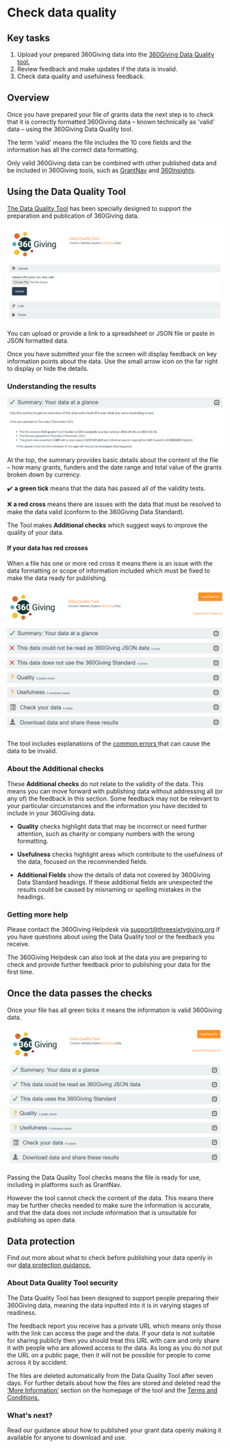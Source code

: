# Check data quality

<div class="box box--teal">
    <h2 class="box__heading">Key tasks</h2>
    <p><ol>
      <li>Upload your prepared 360Giving data into the <a href="https://dataquality.threesixtygiving.org/" target="_blank">360Giving Data Quality tool.</a></li>
      <li>Review feedback and make updates if the data is invalid.</li>
      <li>Check data quality and usefulness feedback.</li>
      </ol></p></div>

## Overview
Once you have prepared your file of grants data the next step is to check that it is correctly formatted 360Giving data – known technically as 'valid' data – using the 360Giving Data Quality tool.

The term 'valid' means the file includes the 10 core fields and the information has all the correct data formatting. 

Only valid 360Giving data can be combined with other published data and be included in 360Giving tools, such as <a href="https://grantnav.threesixtygiving.org/" target="_blank">GrantNav</a> and <a href="https://insights.threesixtygiving.org/" target="_blank">360Insights</a>.

## Using the Data Quality Tool
<a href="https://dataquality.threesixtygiving.org/" target="_blank">The Data Quality Tool</a> has been specially designed to support the preparation and publication of 360Giving data.

![Screen shot of the 360Giving Data Quality Tool](../../assets/DQT_screenshot_homepage.PNG)

You can upload or provide a link to a spreadsheet or JSON file or paste in JSON formatted data.

Once you have submitted your file the screen will display feedback on key information points about the data. Use the small arrow icon on the far right to display or hide the details.

### Understanding the results
![Summary results from 360Giving Data Quality Tool](../../assets/DQT_summary_results_page_example_screenshot.PNG)

At the top, the summary provides basic details about the content of the file – how many grants, funders and the date range and total value of the grants broken down by currency.

✔️ **a green tick** means that the data has passed all of the validity tests.

❌ **a red cross** means there are issues with the data that must be resolved to make the data valid (conform to the 360Giving Data Standard).

The Tool makes **Additional checks** which suggest ways to improve the quality of your data.

#### If your data has red crosses
When a file has one or more red cross it means there is an issue with the data formatting or scope of information included which must be fixed to make the data ready for publishing.

![Invalid data with error messages from the Data Quality Tool](../../assets/DQT_screenshot_summary_results_broken.png)

The tool includes explanations of the <a href="https://dataquality.threesixtygiving.org/common_errors" target="_blank">common errors </a> that can cause the data to be invalid.

### About the Additional checks
These **Additional checks** do not relate to the validity of the data. This means you can move forward with publishing data without addressing all (or any of) the feedback in this section. Some feedback may not be relevant to your particular circumstances and the information you have decided to include in your 360Giving data. 

- **Quality** checks highlight data that may be incorrect or need further attention, such as charity or company numbers with the wrong formatting.

- **Usefulness** checks highlight areas which contribute to the usefulness of the data, focused on the recommended fields.

- **Additional Fields** show the details of data not covered by 360Giving Data Standard headings. If these additional fields are unexpected the results could be caused by misnaming or spelling mistakes in the headings.

### Getting more help
Please contact the 360Giving Helpdesk via <support@threesixtygiving.org> if you have questions about using the Data Quality tool or the feedback you receive.

The 360Giving Helpdesk can also look at the data you are preparing to check and provide further feedback prior to publishing your data for the first time.

## Once the data passes the checks
Once your file has all green ticks it means the information is valid 360Giving data.

![Valid data passing Data Quality Tool checks](../../assets/DQT_screenshot_summary_results_valid.PNG)

Passing the Data Quality Tool checks means the file is ready for use, including in platforms such as GrantNav.

However the tool cannot check the content of the data. This means there may be further checks needed to make sure the information is accurate, and that the data does not include information that is unsuitable for publishing as open data.

<div class="box box--teal">
    <h2 class="box__heading">Data protection</h2>
    <p>Find out more about what to check before publishing your data openly in our <a href="../../guidance/data-protection" target="_blank">data protection guidance.</a></p></div>

### About Data Quality Tool security
The Data Quality Tool has been designed to support people preparing their 360Giving data, meaning the data inputted into it is in varying stages of readiness. 

The feedback report you receive has a private URL which means only those with the link can access the page and the data. If your data is not suitable for sharing publicly then you should treat this URL with care and only share it with people who are allowed access to the data. As long as you do not put the URL on a public page, then it will not be possible for people to come across it by accident.

The files are deleted automatically from the Data Quality Tool after seven days. For further details about how the files are stored and deleted read the <a href="https://dataquality.threesixtygiving.org/" target="_blank">‘More Information’</a> section on the homepage of the tool and the <a href="https://dataquality.threesixtygiving.org/terms/" target="_blank">Terms and Conditions.</a> 

### What's next?
Read our guidance about how to published your grant data openly making it available for anyone to download and use.


